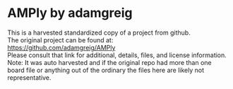 
# AMPly by adamgreig  
This is a harvested standardized copy of a project from github.  
The original project can be found at:  
https://github.com/adamgreig/AMPly  
Please consult that link for additional, details, files, and license information.  
Note: It was auto harvested and if the original repo had more than one board file or anything out of the ordinary the files here are likely not representative.  
    